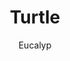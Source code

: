 ---
type: "Icon"
title: "Turtle"
author: "Eucalyp"
authorlink: "https://thenounproject.com/Eucalyp/"
---
